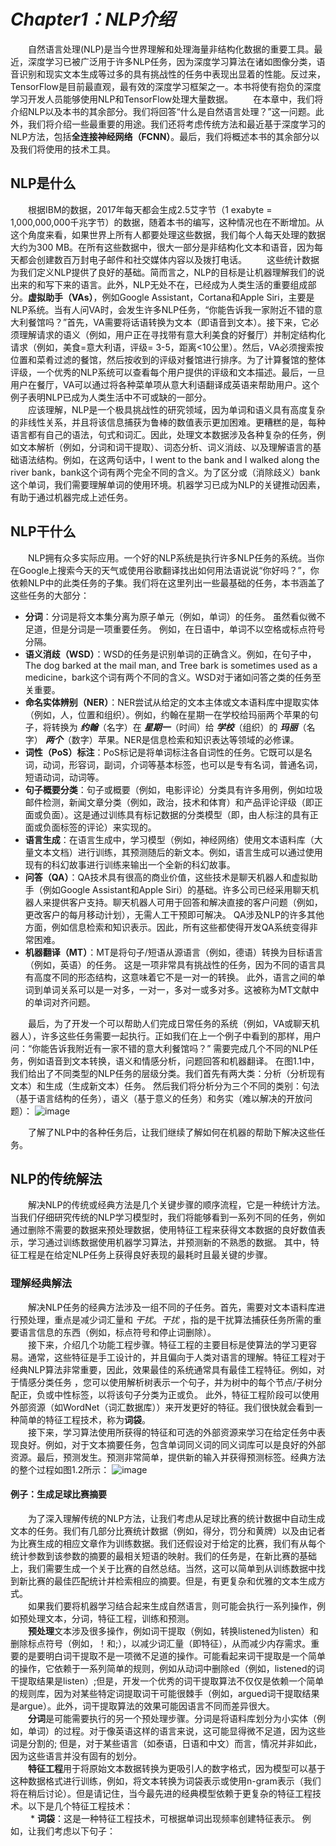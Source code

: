 # _Chapter1：NLP介绍_
&emsp;&emsp;自然语言处理(NLP)是当今世界理解和处理海量非结构化数据的重要工具。最近，深度学习已被广泛用于许多NLP任务，因为深度学习算法在诸如图像分类，语音识别和现实文本生成等过多的具有挑战性的任务中表现出显着的性能。反过来，TensorFlow是目前最直观，最有效的深度学习框架之一。本书将使有抱负的深度学习开发人员能够使用NLP和TensorFlow处理大量数据。 
&emsp;&emsp;在本章中，我们将介绍NLP以及本书的其余部分。我们将回答“什么是自然语言处理？”这一问题。此外，我们将介绍一些最重要的用途。我们还将考虑传统方法和最近基于深度学习的NLP方法，包括**全连接神经网络（FCNN）**。最后，我们将概述本书的其余部分以及我们将使用的技术工具。
## NLP是什么
&emsp;&emsp;根据IBM的数据，2017年每天都会生成2.5艾字节（1 exabyte = 1,000,000,000千兆字节）的数据，随着本书的编写，这种情况也在不断增加。从这个角度来看，如果世界上所有人都要处理这些数据，我们每个人每天处理的数据大约为300 MB。在所有这些数据中，很大一部分是非结构化文本和语音，因为每天都会创建数百万封电子邮件和社交媒体内容以及拨打电话。
&emsp;&emsp;这些统计数据为我们定义NLP提供了良好的基础。简而言之，NLP的目标是让机器理解我们的说出来的和写下来的语言。此外，NLP无处不在，已经成为人类生活的重要组成部分。**虚拟助手（VAs）**，例如Google Assistant，Cortana和Apple Siri，主要是NLP系统。当有人问VA时，会发生许多NLP任务，“你能告诉我一家附近不错的意大利餐馆吗？”首先，VA需要将话语转换为文本（即语音到文本）。接下来，它必须理解请求的语义（例如，用户正在寻找带有意大利美食的好餐厅）并制定结构化请求（例如，美食=意大利语，评级= 3-5，距离<10公里）。然后，VA必须搜索按位置和菜肴过滤的餐馆，然后按收到的评级对餐馆进行排序。为了计算餐馆的整体评级，一个优秀的NLP系统可以查看每个用户提供的评级和文本描述。最后，一旦用户在餐厅，VA可以通过将各种菜单项从意大利语翻译成英语来帮助用户。这个例子表明NLP已成为人类生活中不可或缺的一部分。  
&emsp;&emsp;应该理解，NLP是一个极具挑战性的研究领域，因为单词和语义具有高度复杂的非线性关系，并且将该信息捕获为鲁棒的数值表示更加困难。更糟糕的是，每种语言都有自己的语法，句式和词汇。因此，处理文本数据涉及各种复杂的任务，例如文本解析（例如，分词和词干提取）、词态分析、词义消歧、以及理解语言的基础语法结构。例如，在这两句话中，I went to the bank and I walked along the river bank，bank这个词有两个完全不同的含义。为了区分或（消除歧义）bank这个单词，我们需要理解单词的使用环境。机器学习已成为NLP的关键推动因素，有助于通过机器完成上述任务。
## NLP干什么
&emsp;&emsp;NLP拥有众多实际应用。一个好的NLP系统是执行许多NLP任务的系统。当你在Google上搜索今天的天气或使用谷歌翻译找出如何用法语说说“你好吗？”，你依赖NLP中的此类任务的子集。我们将在这里列出一些最基础的任务，本书涵盖了这些任务的大部分：  
* **分词**：分词是将文本集分离为原子单元（例如，单词）的任务。 虽然看似微不足道，但是分词是一项重要任务。 例如，在日语中，单词不以空格或标点符号分隔。
* **语义消歧（WSD）**：WSD的任务是识别单词的正确含义。例如，在句子中，The dog barked at the mail man, and Tree bark is sometimes used as a medicine，bark这个词有两个不同的含义。WSD对于诸如问答之类的任务至关重要。
* **命名实体辨别（NER）**：NER尝试从给定的文本主体或文本语料库中提取实体（例如，人，位置和组织）。例如，约翰在星期一在学校给玛丽两个苹果的句子，将转换为 ***约翰***（名字）在 ***星期一***（时间）给 ***学校***（组织）的 ***玛丽***（名字） ***两个***（数字）苹果。NER是信息检索和知识表达等领域的必修课。
* **词性（PoS）标注**：PoS标记是将单词标注各自词性的任务。它既可以是名词，动词，形容词，副词，介词等基本标签，也可以是专有名词，普通名词，短语动词，动词等。
* **句子概要分类**：句子或概要（例如，电影评论）分类具有许多用例，例如垃圾邮件检测，新闻文章分类（例如，政治，技术和体育）和产品评论评级（即正面或负面）。这是通过训练具有标记数据的分类模型（即，由人标注的具有正面或负面标签的评论）来实现的。
* **语言生成**：在语言生成中，学习模型（例如，神经网络）使用文本语料库（大量文本文档）进行训练，其预测随后的新文本。例如，语言生成可以通过使用现有的科幻故事进行训练来输出一个全新的科幻故事。
* **问答（QA）**：QA技术具有很高的商业价值，这些技术是聊天机器人和虚拟助手（例如Google Assistant和Apple Siri）的基础。许多公司已经采用聊天机器人来提供客户支持。聊天机器人可用于回答和解决直接的客户问题（例如，更改客户的每月移动计划），无需人工干预即可解决。 QA涉及NLP的许多其他方面，例如信息检索和知识表示。因此，所有这些都使得开发QA系统变得非常困难。
* **机器翻译（MT）**：MT是将句子/短语从源语言（例如，德语）转换为目标语言（例如，英语）的任务。 这是一项非常具有挑战性的任务，因为不同的语言具有高度不同的形态结构，这意味着它不是一对一的转换。 此外，语言之间的单词到单词关系可以是一对多，一对一，多对一或多对多。这被称为MT文献中的单词对齐问题。  
  
&emsp;&emsp;最后，为了开发一个可以帮助人们完成日常任务的系统（例如，VA或聊天机器人），许多这些任务需要一起执行。正如我们在上一个例子中看到的那样，用户问：“你能告诉我附近有一家不错的意大利餐馆吗？” 需要完成几个不同的NLP任务，例如语音到文本转换，语义和情感分析，问题回答和机器翻译。 在图1.1中，我们给出了不同类型的NLP任务的层级分类。我们首先有两大类：分析（分析现有文本）和生成（生成新文本）任务。 然后我们将分析分为三个不同的类别：句法（基于语言结构的任务），语义（基于意义的任务）和务实（难以解决的开放问题）：
![image](https://github.com/jiaojunming/Natural-Language-Processing-with-TensorFlow-CN/blob/master/image/ch1_1.jpg)
  
&emsp;&emsp;了解了NLP中的各种任务后，让我们继续了解如何在机器的帮助下解决这些任务。  
## NLP的传统解法
&emsp;&emsp;解决NLP的传统或经典方法是几个关键步骤的顺序流程，它是一种统计方法。当我们仔细研究传统的NLP学习模型时，我们将能够看到一系列不同的任务，例如通过删除不需要的数据来预处理数据，使用特征工程来获得文本数据的良好数值表示，学习通过训练数据使用机器学习算法，并预测新的不熟悉的数据。 其中，特征工程是在给定NLP任务上获得良好表现的最耗时且最关键的步骤。
### 理解经典解法
&emsp;&emsp;解决NLP任务的经典方法涉及一组不同的子任务。首先，需要对文本语料库进行预处理，重点是减少词汇量和 _干扰_。_干扰_ ，指的是干扰算法捕获任务所需的重要语言信息的东西（例如，标点符号和停止词删除）。  
&emsp;&emsp;接下来，介绍几个功能工程步骤。特征工程的主要目标是使算法的学习更容易。通常，这些特征是手工设计的，并且偏向于人类对语言的理解。特征工程对于经典NLP算法非常重要，因此，效果最佳的系统通常具有最佳工程特征。例如，对于情感分类任务 ，您可以使用解析树表示一个句子，并为树中的每个节点/子树分配正，负或中性标签，以将该句子分类为正或负。 此外，特征工程阶段可以使用外部资源（如WordNet（词汇数据库））来开发更好的特征。我们很快就会看到一种简单的特征工程技术，称为**词袋**。  
&emsp;&emsp;接下来，学习算法使用所获得的特征和可选的外部资源来学习在给定任务中表现良好。例如，对于文本摘要任务，包含单词同义词的同义词库可以是良好的外部资源。最后，预测发生。预测非常简单，提供新的输入并获得预测标签。经典方法的整个过程如图1.2所示：
![image](https://github.com/jiaojunming/Natural-Language-Processing-with-TensorFlow-CN/blob/master/image/ch1_2.jpg)
#### 例子：生成足球比赛摘要
&emsp;&emsp;为了深入理解传统的NLP方法，让我们考虑从足球比赛的统计数据中自动生成文本的任务。我们有几部分比赛统计数据（例如，得分，罚分和黄牌）以及由记者为比赛生成的相应文章作为训练数据。我们还假设对于给定的比赛，我们有从每个统计参数到该参数的摘要的最相关短语的映射。我们的任务是，在新比赛的基础上，我们需要生成一个关于比赛的自然总结。当然，这可以简单到从训练数据中找到新比赛的最佳匹配统计并检索相应的摘要。但是，有更复杂和优雅的文本生成方式。  
&emsp;&emsp;如果我们要将机器学习结合起来生成自然语言，则可能会执行一系列操作，例如预处理文本，分词，特征工程，训练和预测。   
&emsp;&emsp;**预处理**文本涉及很多操作，例如词干提取（例如，转换listened为listen）和删除标点符号（例如，！和;），以减少词汇量（即特征），从而减少内存需求。重要的是要明白词干提取不是一项微不足道的操作。可能看起来词干提取是一个简单的操作，它依赖于一系列简单的规则，例如从动词中删除ed（例如，listened的词干提取结果是listen）;但是，开发一个优秀的词干提取算法不仅仅是依赖一个简单的规则库，因为对某些特定词提取词干可能很棘手（例如，argued词干提取结果是argue）。此外，词干提取算法的效果可能因语言不同而差异很大。  
&emsp;&emsp;**分词**是可能需要执行的另一个预处理步骤。分词是将语料库划分为小实体（例如，单词）的过程。对于像英语这样的语言来说，这可能显得微不足道，因为这些词是分割的; 但是，对于某些语言（如泰语，日语和中文）而言，情况并非如此，因为这些语言并没有固有的划分。  
&emsp;&emsp;**特征工程**用于将原始文本数据转换为更吸引人的数字格式，因为模型可以基于这种数据格式进行训练，例如，将文本转换为词袋表示或使用n-gram表示（我们将在稍后讨论）。但是请记住，当今最先进的经典模型依赖于更复杂的特征工程技术。以下是几个特征工程技术：  
&emsp;&emsp; * **词袋**：这是一种特征工程技术，可根据单词出现频率创建特征表示。 例如，让我们考虑以下句子：
